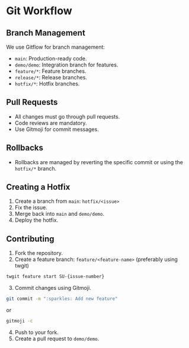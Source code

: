 # Git Workflow

## Branch Management

We use Gitflow for branch management:

- `main`: Production-ready code.
- `demo/demo`: Integration branch for features.
- `feature/*`: Feature branches.
- `release/*`: Release branches.
- `hotfix/*`: Hotfix branches.

## Pull Requests

- All changes must go through pull requests.
- Code reviews are mandatory.
- Use Gitmoji for commit messages.

## Rollbacks

- Rollbacks are managed by reverting the specific commit or using the `hotfix/*` branch.

## Creating a Hotfix

1. Create a branch from `main`: `hotfix/<issue>`
2. Fix the issue.
3. Merge back into `main` and `demo/demo`.
4. Deploy the hotfix.

## Contributing

1. Fork the repository.
2. Create a feature branch: `feature/<feature-name>` (preferably using twgit)

```bash
twgit feature start SU-{issue-number}
```

3. Commit changes using Gitmoji.

```bash
git commit -m ":sparkles: Add new feature"
```

or

```bash
gitmoji -c
```

4. Push to your fork.
5. Create a pull request to `demo/demo`.
